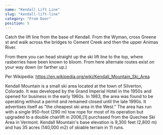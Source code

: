```yaml
---
name: "Kendall Lift Line"
slug: "kendall-lift-line"
category: "From Door"
position: 5
---
```


Catch the lift line from the base of Kendall. From the Wyman, cross Greene st and walk across the bridges to Cement Creek and then the upper Animas River.

From there you can head straight up the ski lift line to the top, where rasberries have been known to bloom. From here alternate routes exist on your way down (or farther up.)

Per Wikipedia: <a href="https://en.wikipedia.org/wiki/Kendall_Mountain_Ski_Area">https://en.wikipedia.org/wiki/Kendall_Mountain_Ski_Area</a>

Kendall Mountain is a small ski area located at the town of Silverton, Colorado. It was developed by the Grand Imperial Hotel in the 1950s and opened for business in the early 1960s. In 1983, the area was found to be operating without a permit and remained closed until the late 1990s. It advertises itself as "the cheapest ski area in the West." The area has run with a single 950-foot (290 m) tow rope for most of its operation but upgraded to a double chairlift in 2006,[1] purchased from the Quechee Ski Area in Vermont. Kendall Mountain's base elevation is 9,300 feet (2,800 m) and has 35 acres (140,000 m2) of skiable terrain in 11 runs.
